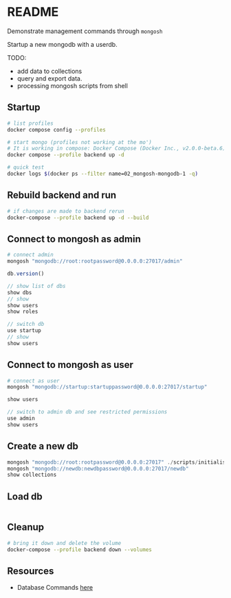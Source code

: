 # README

Demonstrate management commands through `mongosh`  

Startup a new mongodb with a userdb.  

TODO:  

* add data to collections  
* query and export data.  
* processing mongosh scripts from shell

## Startup

```sh
# list profiles
docker compose config --profiles               

# start mongo (profiles not working at the mo')
# It is working in compose: Docker Compose (Docker Inc., v2.0.0-beta.6) - Docker Desktop 3.5.2
docker compose --profile backend up -d 

# quick test
docker logs $(docker ps --filter name=02_mongosh-mongodb-1 -q)
```

## Rebuild backend and run

```sh
# if changes are made to backend rerun
docker-compose --profile backend up -d --build
```

## Connect to mongosh as admin

```sh
# connect admin
mongosh "mongodb://root:rootpassword@0.0.0.0:27017/admin"
```

```js
db.version()

// show list of dbs
show dbs
// show 
show users
show roles

// switch db
use startup
// show 
show users
```

## Connect to mongosh as user

```sh
# connect as user
mongosh "mongodb://startup:startuppassword@0.0.0.0:27017/startup"
```

```js
show users

// switch to admin db and see restricted permissions
use admin
show users
```

## Create a new db

```js
mongosh "mongodb://root:rootpassword@0.0.0.0:27017" ./scripts/initialise_db.js
mongosh "mongodb://newdb:newdbpassword@0.0.0.0:27017/newdb"    
show collections
```

## Load db

```js

```

## Cleanup

```sh
# bring it down and delete the volume
docker-compose --profile backend down --volumes
```

## Resources

* Database Commands [here](https://docs.mongodb.com/manual/reference/command/)
